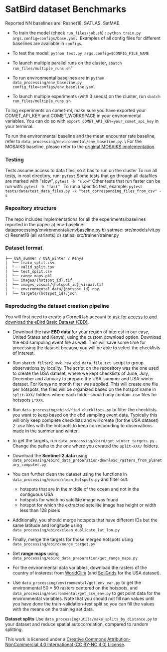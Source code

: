 # SatBird dataset Benchmarks

Reported NN baselines are: Resnet18, SATLAS, SatMAE.

* To train the model (check `run_files/job.sh`) : `python train.py args.config=configs/base.yaml`. Examples of all config files for different baselines 
are available in `configs`.
* To test the model: `python test.py args.config=$CONFIG_FILE_NAME `

* To launch multiple parallel runs on the cluster, `sbatch run_files/multiple_runs.sh`"

* To run environmental baselines are in `python data_processing/env_baseline.py config_file=configs/env_baseline.yaml`

* To launch multiple experiments (with 3 seeds) on the cluster, run `sbatch run_files/multiple_runs.sh`

To log experiments on comet-ml, make sure you have exported your COMET_API_KEY and COMET_WORKSPACE in your environmental variables.
You can do so with `export COMET_API_KEY=your_comet_api_key` in your terminal.  

To run the environmental baseline and the mean encounter rate baseline, refer to `data_processing/environmental/env_baseline.py`. \\
For the MOSAIKS baseline, please refer to the [original MOSAIKS implementation](https://github.com/Global-Policy-Lab/mosaiks-paper).

### Testing
Tests assume access to data files, so it has to run on the cluster
To run all tests, in root directory, run: ```pytest```
Some tests that go through all datafiles are marked with "slow", ```pytest -k "slow"```
Other tests that run faster can be run with:  ```pytest -k "fast" ```
To run a specific test, example: ```pytest tests/data/test_data_files.py -k "test_corresponding_files_from_csv" -s```

### Repository structure

The repo includes implementations for all the experiments/baselines reported in the paper: 
a) env-baseline: dataprocessing/environmental/envbaseline.py 
b) satmae: src/models/vit.py 
c) Resnet18 (all variants)
d) satlas: src/trainer/trainer.py



### Dataset format
```
├── USA_summer / USA_winter / Kenya
|  └── train_split.csv
|  └── valid_split.csv
|  └── test_split.csv
|  └── range_maps.pkl
|  └── images/{hotspot_id}.tif
|  └── images_visual/{hotspot_id}_visual.tif
|  └── environmental_data/{hotspot_id}.npy
|  └── targets/{hotspot_id}.json
```

### Reproducing the dataset creation pipeline

You will first need to create a Cornell lab account to [ask for access to and download the eBird Basic Dataset (EBD)](https://support.ebird.org/en/support/solutions/articles/48000838205-download-ebird-data). 
- Download the raw **EBD data** for your region of interest in our case, United States and Kenya), using the custom download option. Download the ebd sampoling event file as well. This will save some time for processing the dataset because you will be able to select the checklists of interest. 
- Run `sbatch filter2.awk raw_ebd_data_file.txt `script to group observations by locality. The script on the repository was the one used to create the USA dataset, where we kept checklists of June, July, December and January to prepare the USA-summer and USA-winter dataset. For Kenya no month filter was applied.
This will create one file per hotspots, the files will be organized based on the hotspot name in `split-XXX/`  folders where each folder should only contain .csv files for hotspots `L*XXX`. 
- Run  `data_processing/ebird/find_checklists.py` to filter the checklists you want to keep based on the ebd sampling event data. Typically this will only keep complete checklists and will create (for the USA dataset) 2 .csv files with the hotspots to keep corresponding to observations made in the summer and winter. 
- to get the targets, run `data_processing/ebird/get_winter_targets.py` . Change the paths to the one where you created the `split-XXX/` folders.


- Download the **Sentinel-2 data** using `data_processing/ebird_data_preparation/download_rasters_from_planetary_computer.py`
- You can further clean the dataset using the functions in `data_processing/ebird/clean_hotspots.py` and filter out:
    - hotspots that are in the middle of the ocean and not in the contiguous USA
    - hotspots for which no satellite image was found 
    - hotspot for which the extracted satellite image has height or width less than 128 pixels
- Additionally, you should merge hotspots that have different IDs but the same latitude and longitude using `data_processing/ebird/clean_duplicate_lat_lon.py`
- Finally, merge the targets for those merged hotspots using `data_processing/ebird/merge_target.py`

- Get **range maps** using `data_processing/ebird_data_preparation/get_range_maps.py`
- For the environmental data variables, download the rasters of the country of insterest from [WorldClim](https://www.worldclim.org/) (and [SoilGrids](https://soilgrids.org/) for the USA dataset). 
- Use `data_processing/environmental/get_env_var.py` to get the environmental 50 * 50  rasters centered on the hotspots, and `data_processing/environmental/get_csv_env.py` to get point data for the environmental variables. Note that you should not fill nan values until you have done the train-validation-test split so you can fill the values with the means on the training set data. 


**Dataset splits**
Use `data_processing/utils/make_splits_by_distance.py` to your dataset and reduce spatial autocorrelation, compared to random splitting. 

This work is licensed under a
[Creative Commons Attribution-NonCommercial 4.0 International (CC BY-NC 4.0) License](https://creativecommons.org/licenses/by-nc/4.0/).
